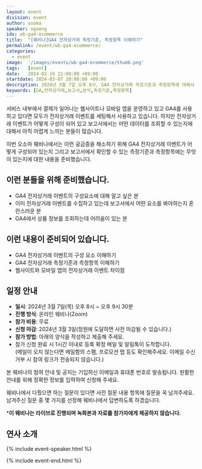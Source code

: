```yaml
---
layout: event
division: event
author: osoma
speaker: ogaeng
ids: wb-ga4-ecommerce
title:  "[웨비나]GA4 전자상거래 측정기준, 측정항목 이해하기"
permalink: /event/wb-ga4-ecommerce/
categories:
  - event
image:  '/images/events/wb-ga4-ecommerce/thumb.png'
tags:   [event]
date:   2024-02-16 12:00:00 +09:00
startdate: 2024-03-07 20:00:00 +09:00
description: 2024년 3월 7일 오후 8시, GA4 전자상거래 측정기준과 측정항목에 대해서 알려드립니다.
keywords: [GA,전자상거래,보고서,분석,측정기준,측정항목]
---
```


서비스 내부에서 결제가 일어나는 웹사이트나 모바일 앱을 운영하고 있고 GA4를 사용하고 있다면 모두가 전자상거래 이벤트를 세팅해서 사용하고 있습니다. 하지만 전자상거래 이벤트가 어떻게 구성이 되어 있고 보고서에서는 어떤 데이터를 조회할 수 있는지에 대해서 아직 어렵게 느끼는 분들이 많습니다.

이번 오소마 웨비나에서는 이런 궁금증을 해소하기 위해 GA4 전자상거래 이벤트가 어떻게 구성되어 있는지 그리고 보고서에서 확인할 수 있는 측정기준과 측정항목에는 무엇이 있는지에 대한 내용을 준비했습니다.

## 이런 분들을 위해 준비했습니다.

- GA4 전자상거래 이벤트의 구성요소에 대해 알고 싶은 분
- 이미 전자상거래 이벤트를 수집하고 있는데 보고서에서 어떤 요소를 봐야하는지 혼란스러운 분
- GA4에서 상품 정보를 조회하는데 어려움이 있는 분

## 이런 내용이 준비되어 있습니다.

- GA4 전자상거래 이벤트의 구성 요소 이해하기
- GA4 전자상거래 측정기준과 측정항목 이해하기
- 웹사이트와 모바일 앱의 전자상거래 이벤트 차이점

## 일정 안내

- **일시**: 2024년 3월 7일(목) 오후 8시 ~ 오후 9시 30분
- **진행 방식**: 온라인 웨비나(Zoom)
- **참가 비용**: 무료
- **신청 마감**: 2024년 3월 3일(정원에 도달하면 사전 마감될 수 있습니다.)
- **참가 방법**: 아래의 양식을 작성하고 제출해 주세요.
- 참가 신청 완료 시 1시간 이내로 등록 확정 메일 및 알림톡이 도착합니다.<br>(메일이 오지 않는다면 메일함의 스팸, 프로모션 탭 등도 확인해주세요. 이메일 수신거부 시 참여 링크가 전송되지 않습니다.)

본 웨비나의 참여 안내 및 공지는 기입하신 이메일과 휴대폰 번호로 발송됩니다. 원활한 안내를 위해 정확한 정보를 입력하여 신청해 주세요.

웨비나에서 다뤘으면 하는 질문이 있다면 사전 질문 내용 항목에 질문을 꼭 남겨주세요. 남겨주신 질문 중 몇 가지를 선정해 웨비나에서 답변하도록 하겠습니다.

***이 웨비나는 라이브로 진행되며 녹화본과 자료를 참가자에게 제공하지 않습니다.**

## 연사 소개

{% include event-speaker.html %}

{% include event-end.html %}